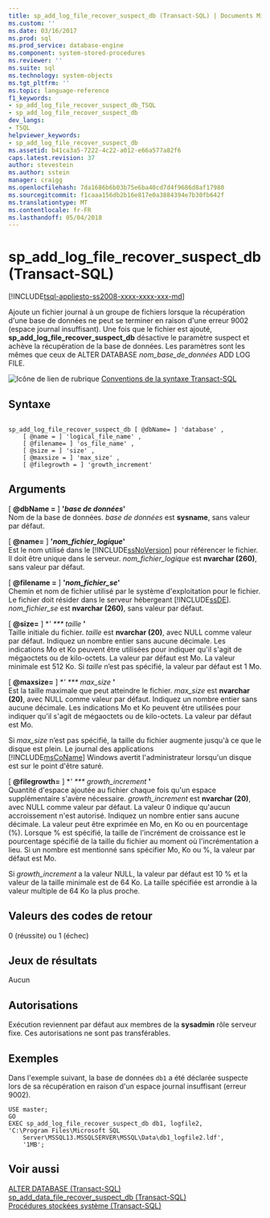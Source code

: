 ```yaml
---
title: sp_add_log_file_recover_suspect_db (Transact-SQL) | Documents Microsoft
ms.custom: ''
ms.date: 03/16/2017
ms.prod: sql
ms.prod_service: database-engine
ms.component: system-stored-procedures
ms.reviewer: ''
ms.suite: sql
ms.technology: system-objects
ms.tgt_pltfrm: ''
ms.topic: language-reference
f1_keywords:
- sp_add_log_file_recover_suspect_db_TSQL
- sp_add_log_file_recover_suspect_db
dev_langs:
- TSQL
helpviewer_keywords:
- sp_add_log_file_recover_suspect_db
ms.assetid: b41ca3a5-7222-4c22-a012-e66a577a82f6
caps.latest.revision: 37
author: stevestein
ms.author: sstein
manager: craigg
ms.openlocfilehash: 7da1686b6b03b75e6ba40cd7d4f9686d8af17980
ms.sourcegitcommit: f1caaa156db2b16e817e0a3884394e7b30fb642f
ms.translationtype: MT
ms.contentlocale: fr-FR
ms.lasthandoff: 05/04/2018
---
```

# <a name="spaddlogfilerecoversuspectdb-transact-sql"></a>sp_add_log_file_recover_suspect_db (Transact-SQL)
[!INCLUDE[tsql-appliesto-ss2008-xxxx-xxxx-xxx-md](../../includes/tsql-appliesto-ss2008-xxxx-xxxx-xxx-md.md)]

  Ajoute un fichier journal à un groupe de fichiers lorsque la récupération d'une base de données ne peut se terminer en raison d'une erreur 9002 (espace journal insuffisant). Une fois que le fichier est ajouté, **sp_add_log_file_recover_suspect_db** désactive le paramètre suspect et achève la récupération de la base de données. Les paramètres sont les mêmes que ceux de ALTER DATABASE *nom_base_de_données* ADD LOG FILE.  
  
 ![Icône de lien de rubrique](../../database-engine/configure-windows/media/topic-link.gif "Icône lien de rubrique") [Conventions de la syntaxe Transact-SQL](../../t-sql/language-elements/transact-sql-syntax-conventions-transact-sql.md)  
  
## <a name="syntax"></a>Syntaxe  
  
```  
  
sp_add_log_file_recover_suspect_db [ @dbName= ] 'database' ,   
    [ @name = ] 'logical_file_name' ,   
    [ @filename= ] 'os_file_name' ,   
    [ @size = ] 'size' ,   
    [ @maxsize = ] 'max_size' ,   
    [ @filegrowth = ] 'growth_increment'  
```  
  
## <a name="arguments"></a>Arguments  
 [  **@dbName =** ] **'***base de données***'**  
 Nom de la base de données. *base de données* est **sysname**, sans valeur par défaut.  
  
 [  **@name=** ] **'***nom_fichier_logique***'**  
 Est le nom utilisé dans le [!INCLUDE[ssNoVersion](../../includes/ssnoversion-md.md)] pour référencer le fichier. Il doit être unique dans le serveur. *nom_fichier_logique* est **nvarchar (260)**, sans valeur par défaut.  
  
 [  **@filename =** ] **'***nom_fichier_se***'**  
 Chemin et nom de fichier utilisé par le système d'exploitation pour le fichier. Le fichier doit résider dans le serveur hébergeant [!INCLUDE[ssDE](../../includes/ssde-md.md)]. *nom_fichier_se* est **nvarchar (260)**, sans valeur par défaut.  
  
 [  **@size=** ] **' *** taille* **'**  
 Taille initiale du fichier. *taille* est **nvarchar (20)**, avec NULL comme valeur par défaut. Indiquez un nombre entier sans aucune décimale. Les indications Mo et Ko peuvent être utilisées pour indiquer qu'il s'agit de mégaoctets ou de kilo-octets. La valeur par défaut est Mo. La valeur minimale est 512 Ko. Si *taille* n’est pas spécifié, la valeur par défaut est 1 Mo.  
  
 [  **@maxsize=** ] **' *** max_size* **'**  
 Est la taille maximale que peut atteindre le fichier. *max_size* est **nvarchar (20)**, avec NULL comme valeur par défaut. Indiquez un nombre entier sans aucune décimale. Les indications Mo et Ko peuvent être utilisées pour indiquer qu'il s'agit de mégaoctets ou de kilo-octets. La valeur par défaut est Mo.  
  
 Si *max_size* n’est pas spécifié, la taille du fichier augmente jusqu'à ce que le disque est plein. Le journal des applications [!INCLUDE[msCoName](../../includes/msconame-md.md)] Windows avertit l'administrateur lorsqu'un disque est sur le point d'être saturé.  
  
 [  **@filegrowth=** ] **' *** growth_increment* **'**  
 Quantité d'espace ajoutée au fichier chaque fois qu'un espace supplémentaire s'avère nécessaire. *growth_increment* est **nvarchar (20)**, avec NULL comme valeur par défaut. La valeur 0 indique qu'aucun accroissement n'est autorisé. Indiquez un nombre entier sans aucune décimale. La valeur peut être exprimée en Mo, en Ko ou en pourcentage (%). Lorsque % est spécifié, la taille de l'incrément de croissance est le pourcentage spécifié de la taille du fichier au moment où l'incrémentation a lieu. Si un nombre est mentionné sans spécifier Mo, Ko ou %, la valeur par défaut est Mo.  
  
 Si *growth_increment* a la valeur NULL, la valeur par défaut est 10 % et la valeur de la taille minimale est de 64 Ko. La taille spécifiée est arrondie à la valeur multiple de 64 Ko la plus proche.  
  
## <a name="return-code-values"></a>Valeurs des codes de retour  
 0 (réussite) ou 1 (échec)  
  
## <a name="result-sets"></a>Jeux de résultats  
 Aucun  
  
## <a name="permissions"></a>Autorisations  
 Exécution reviennent par défaut aux membres de la **sysadmin** rôle serveur fixe. Ces autorisations ne sont pas transférables.  
  
## <a name="examples"></a>Exemples  
 Dans l'exemple suivant, la base de données `db1` a été déclarée suspecte lors de sa récupération en raison d'un espace journal insuffisant (erreur 9002).  
  
```  
USE master;  
GO  
EXEC sp_add_log_file_recover_suspect_db db1, logfile2,  
'C:\Program Files\Microsoft SQL  
    Server\MSSQL13.MSSQLSERVER\MSSQL\Data\db1_logfile2.ldf',   
    '1MB';  
```  
  
## <a name="see-also"></a>Voir aussi  
 [ALTER DATABASE &#40;Transact-SQL&#41;](../../t-sql/statements/alter-database-transact-sql.md)   
 [sp_add_data_file_recover_suspect_db &#40;Transact-SQL&#41;](../../relational-databases/system-stored-procedures/sp-add-data-file-recover-suspect-db-transact-sql.md)   
 [Procédures stockées système &#40;Transact-SQL&#41;](../../relational-databases/system-stored-procedures/system-stored-procedures-transact-sql.md)  
  
  
